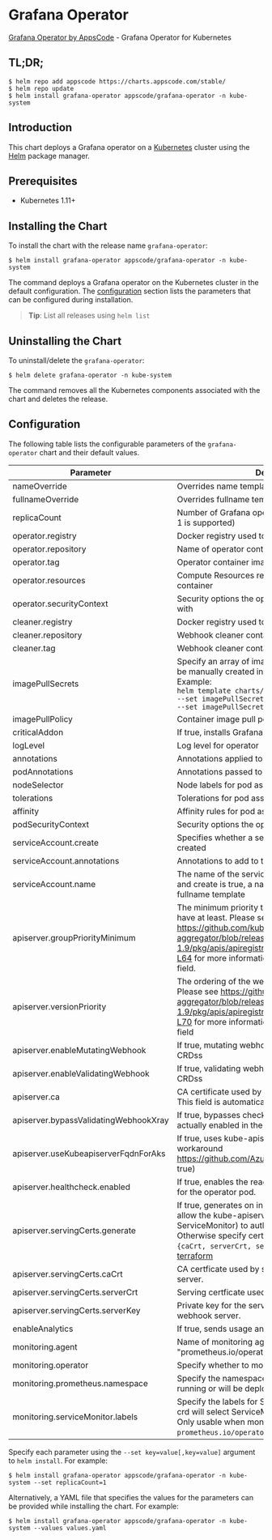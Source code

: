 # Grafana Operator

[Grafana Operator by AppsCode](https://github.com/searchlight/grafana-operator) - Grafana Operator for Kubernetes

## TL;DR;

```console
$ helm repo add appscode https://charts.appscode.com/stable/
$ helm repo update
$ helm install grafana-operator appscode/grafana-operator -n kube-system
```

## Introduction

This chart deploys a Grafana operator on a [Kubernetes](http://kubernetes.io) cluster using the [Helm](https://helm.sh) package manager.

## Prerequisites

- Kubernetes 1.11+

## Installing the Chart

To install the chart with the release name `grafana-operator`:

```console
$ helm install grafana-operator appscode/grafana-operator -n kube-system
```

The command deploys a Grafana operator on the Kubernetes cluster in the default configuration. The [configuration](#configuration) section lists the parameters that can be configured during installation.

> **Tip**: List all releases using `helm list`

## Uninstalling the Chart

To uninstall/delete the `grafana-operator`:

```console
$ helm delete grafana-operator -n kube-system
```

The command removes all the Kubernetes components associated with the chart and deletes the release.

## Configuration

The following table lists the configurable parameters of the `grafana-operator` chart and their default values.

|               Parameter               |                                                                                                                                                                            Description                                                                                                                                                                             |                                Default                                |
|---------------------------------------|--------------------------------------------------------------------------------------------------------------------------------------------------------------------------------------------------------------------------------------------------------------------------------------------------------------------------------------------------------------------|-----------------------------------------------------------------------|
| nameOverride                          | Overrides name template                                                                                                                                                                                                                                                                                                                                            | `""`                                                                  |
| fullnameOverride                      | Overrides fullname template                                                                                                                                                                                                                                                                                                                                        | `""`                                                                  |
| replicaCount                          | Number of Grafana operator replicas to create (only 1 is supported)                                                                                                                                                                                                                                                                                                | `1`                                                                   |
| operator.registry                     | Docker registry used to pull operator image                                                                                                                                                                                                                                                                                                                        | `searchlight`                                                         |
| operator.repository                   | Name of operator container image                                                                                                                                                                                                                                                                                                                                   | `grafana-operator`                                                    |
| operator.tag                          | Operator container image tag                                                                                                                                                                                                                                                                                                                                       | `v0.1.0-beta.0`                                                       |
| operator.resources                    | Compute Resources required by the operator container                                                                                                                                                                                                                                                                                                               | `{}`                                                                  |
| operator.securityContext              | Security options the operator container should run with                                                                                                                                                                                                                                                                                                            | `{}`                                                                  |
| cleaner.registry                      | Docker registry used to pull Webhook cleaner image                                                                                                                                                                                                                                                                                                                 | `appscode`                                                            |
| cleaner.repository                    | Webhook cleaner container image                                                                                                                                                                                                                                                                                                                                    | `kubectl`                                                             |
| cleaner.tag                           | Webhook cleaner container image tag                                                                                                                                                                                                                                                                                                                                | `v1.16`                                                               |
| imagePullSecrets                      | Specify an array of imagePullSecrets. Secrets must be manually created in the namespace. <br> Example: <br> `helm template charts/grafana-operator \` <br> `--set imagePullSecrets[0].name=sec0 \` <br> `--set imagePullSecrets[1].name=sec1`                                                                                                                      | `[]`                                                                  |
| imagePullPolicy                       | Container image pull policy                                                                                                                                                                                                                                                                                                                                        | `IfNotPresent`                                                        |
| criticalAddon                         | If true, installs Grafana operator as critical addon                                                                                                                                                                                                                                                                                                               | `false`                                                               |
| logLevel                              | Log level for operator                                                                                                                                                                                                                                                                                                                                             | `3`                                                                   |
| annotations                           | Annotations applied to operator deployment                                                                                                                                                                                                                                                                                                                         | `{}`                                                                  |
| podAnnotations                        | Annotations passed to operator pod(s).                                                                                                                                                                                                                                                                                                                             | `{}`                                                                  |
| nodeSelector                          | Node labels for pod assignment                                                                                                                                                                                                                                                                                                                                     | `{"beta.kubernetes.io/arch":"amd64","beta.kubernetes.io/os":"linux"}` |
| tolerations                           | Tolerations for pod assignment                                                                                                                                                                                                                                                                                                                                     | `[]`                                                                  |
| affinity                              | Affinity rules for pod assignment                                                                                                                                                                                                                                                                                                                                  | `{}`                                                                  |
| podSecurityContext                    | Security options the operator pod should run with.                                                                                                                                                                                                                                                                                                                 | `{"fsGroup":65535}`                                                   |
| serviceAccount.create                 | Specifies whether a service account should be created                                                                                                                                                                                                                                                                                                              | `true`                                                                |
| serviceAccount.annotations            | Annotations to add to the service account                                                                                                                                                                                                                                                                                                                          | `{}`                                                                  |
| serviceAccount.name                   | The name of the service account to use. If not set and create is true, a name is generated using the fullname template                                                                                                                                                                                                                                             | ``                                                                    |
| apiserver.groupPriorityMinimum        | The minimum priority the webhook api group should have at least. Please see https://github.com/kubernetes/kube-aggregator/blob/release-1.9/pkg/apis/apiregistration/v1beta1/types.go#L58-L64 for more information on proper values of this field.                                                                                                                  | `10000`                                                               |
| apiserver.versionPriority             | The ordering of the webhook api inside of the group. Please see https://github.com/kubernetes/kube-aggregator/blob/release-1.9/pkg/apis/apiregistration/v1beta1/types.go#L66-L70 for more information on proper values of this field                                                                                                                               | `15`                                                                  |
| apiserver.enableMutatingWebhook       | If true, mutating webhook is configured for Grafana CRDss                                                                                                                                                                                                                                                                                                          | `false`                                                               |
| apiserver.enableValidatingWebhook     | If true, validating webhook is configured for Grafana CRDss                                                                                                                                                                                                                                                                                                        | `false`                                                               |
| apiserver.ca                          | CA certificate used by the Kubernetes api server. This field is automatically assigned by the operator.                                                                                                                                                                                                                                                            | `not-ca-cert`                                                         |
| apiserver.bypassValidatingWebhookXray | If true, bypasses checks that validating webhook is actually enabled in the Kubernetes cluster.                                                                                                                                                                                                                                                                    | `false`                                                               |
| apiserver.useKubeapiserverFqdnForAks  | If true, uses kube-apiserver FQDN for AKS cluster to workaround https://github.com/Azure/AKS/issues/522 (default true)                                                                                                                                                                                                                                             | `true`                                                                |
| apiserver.healthcheck.enabled         | If true, enables the readiness and liveliness probes for the operator pod.                                                                                                                                                                                                                                                                                         | `false`                                                               |
| apiserver.servingCerts.generate       | If true, generates on install/upgrade the certs that allow the kube-apiserver (and potentially ServiceMonitor) to authenticate operators pods. Otherwise specify certs in `apiserver.servingCerts.{caCrt, serverCrt, serverKey}`. See also: [example terraform](https://github.com/searchlight/installer/blob/master/charts/grafana-operator/example-terraform.tf) | `true`                                                                |
| apiserver.servingCerts.caCrt          | CA certficate used by serving certificate of webhook server.                                                                                                                                                                                                                                                                                                       | `""`                                                                  |
| apiserver.servingCerts.serverCrt      | Serving certficate used by webhook server.                                                                                                                                                                                                                                                                                                                         | `""`                                                                  |
| apiserver.servingCerts.serverKey      | Private key for the serving certificate used by webhook server.                                                                                                                                                                                                                                                                                                    | `""`                                                                  |
| enableAnalytics                       | If true, sends usage analytics                                                                                                                                                                                                                                                                                                                                     | `true`                                                                |
| monitoring.agent                      | Name of monitoring agent (either "prometheus.io/operator" or "prometheus.io/builtin")                                                                                                                                                                                                                                                                              | `"none"`                                                              |
| monitoring.operator                   | Specify whether to monitor Grafana operator                                                                                                                                                                                                                                                                                                                        | `false`                                                               |
| monitoring.prometheus.namespace       | Specify the namespace where Prometheus server is running or will be deployed.                                                                                                                                                                                                                                                                                      | `""`                                                                  |
| monitoring.serviceMonitor.labels      | Specify the labels for ServiceMonitor. Prometheus crd will select ServiceMonitor using these labels. Only usable when monitoring agent is `prometheus.io/operator`.                                                                                                                                                                                                | `{}`                                                                  |


Specify each parameter using the `--set key=value[,key=value]` argument to `helm install`. For example:

```console
$ helm install grafana-operator appscode/grafana-operator -n kube-system --set replicaCount=1
```

Alternatively, a YAML file that specifies the values for the parameters can be provided while
installing the chart. For example:

```console
$ helm install grafana-operator appscode/grafana-operator -n kube-system --values values.yaml
```
